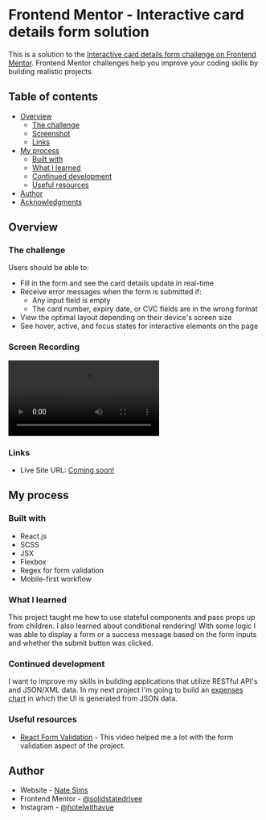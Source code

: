 # Frontend Mentor - Interactive card details form solution

This is a solution to the [Interactive card details form challenge on Frontend Mentor](https://www.frontendmentor.io/challenges/interactive-card-details-form-XpS8cKZDWw). Frontend Mentor challenges help you improve your coding skills by building realistic projects.

## Table of contents

- [Overview](#overview)
  - [The challenge](#the-challenge)
  - [Screenshot](#screenshot)
  - [Links](#links)
- [My process](#my-process)
  - [Built with](#built-with)
  - [What I learned](#what-i-learned)
  - [Continued development](#continued-development)
  - [Useful resources](#useful-resources)
- [Author](#author)
- [Acknowledgments](#acknowledgments)

## Overview

### The challenge

Users should be able to:

- Fill in the form and see the card details update in real-time
- Receive error messages when the form is submitted if:
  - Any input field is empty
  - The card number, expiry date, or CVC fields are in the wrong format
- View the optimal layout depending on their device's screen size
- See hover, active, and focus states for interactive elements on the page

### Screen Recording

![](https://raw.githubusercontent.com/solidstatedrivee/card-verification/master/src/images/React%20App%20%E2%80%94%20Mozilla%20Firefox%202022-09-12%2020-53-50.mp4)

### Links

- Live Site URL: [Coming soon!](https://github.com/solidstatedrivee/card-verification/)

## My process

### Built with

- React.js
- SCSS
- JSX
- Flexbox
- Regex for form validation
- Mobile-first workflow

### What I learned

This project taught me how to use stateful components and pass props up from children. I also learned about conditional rendering! With some logic I was able to display a form or a success message based on the form inputs and whether the submit button was clicked.

### Continued development

I want to improve my skills in building applications that utilize RESTful API's and JSON/XML data. In my next project I'm going to build an [expenses chart](https://www.frontendmentor.io/challenges/expenses-chart-component-e7yJBUdjwt) in which the UI is generated from JSON data.

### Useful resources

- [React Form Validation](https://www.youtube.com/watch?v=EYpdEYK25Dc) - This video helped me a lot with the form validation aspect of the project.

## Author

- Website - [Nate Sims](https://www.natesresume.com/)
- Frontend Mentor - [@solidstatedrivee](https://www.frontendmentor.io/profile/solidstatedrivee)
- Instagram - [@hotelwithavue](https://www.instagram.com/hotelwithavue/)
